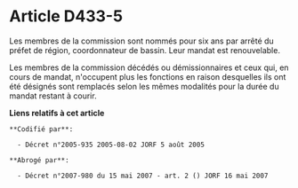 # Article D433-5

Les membres de la commission sont nommés pour six ans par arrêté du préfet de région, coordonnateur de bassin. Leur mandat
est renouvelable.

Les membres de la commission décédés ou démissionnaires et ceux qui, en cours de mandat, n'occupent plus les fonctions en
raison desquelles ils ont été désignés sont remplacés selon les mêmes modalités pour la durée du mandat restant à courir.

**Liens relatifs à cet article**

	**Codifié par**:

	  - Décret n°2005-935 2005-08-02 JORF 5 août 2005

	**Abrogé par**:

	  - Décret n°2007-980 du 15 mai 2007 - art. 2 () JORF 16 mai 2007
